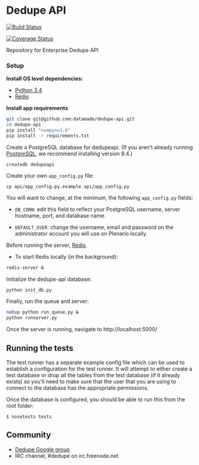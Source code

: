 Dedupe API
==========

[![Build
Status](https://travis-ci.org/datamade/dedupe-api.svg?branch=master)](https://travis-ci.org/datamade/dedupe-api)

[![Coverage Status](https://coveralls.io/repos/datamade/dedupe-api/badge.png?branch=master)](https://coveralls.io/r/datamade/dedupe-api?branch=master)

Repository for Enterprise Dedupe API

### Setup

**Install OS level dependencies:** 

* [Python 3.4](https://www.python.org/)
* [Redis](http://redis.io/)

**Install app requirements**

```bash
git clone git@github.com:datamade/dedupe-api.git
cd dedupe-api
pip install "numpy>=1.6"
pip install -r requirements.txt
```

Create a PostgreSQL database for dedupeapi. (If you aren't
  already running [PostgreSQL](http://www.postgresql.org/), we recommend
  installing version 9.4.)

```
createdb dedupeapi
```

Create your own `app_config.py` file:

```
cp api/app_config.py.example api/app_config.py
```

You will want to change, at the minimum, the following `app_config.py` fields:

* `DB_CONN`: edit this field to reflect your PostgreSQL
  username, server hostname, port, and database name. 

* `DEFAULT_USER`: change the username, email and password on the administrator account you will use on Plenario locally.

Before running the server, [Redis](http://redis.io/).

* To start Redis locally (in the background):
```bash
redis-server &
```

Initialize the dedupe-api database: 

```bash
python init_db.py
```

Finally, run the queue and server:

```bash
nohup python run_queue.py &
python runserver.py
```

Once the server is running, navigate to http://localhost:5000/

## Running the tests

The test runner has a separate example config file which can be used to
establish a configuration for the test runner. It will attempt to either create
a test database or drop all the tables from the test database (if it already
exists) so you'll need to make sure that the user that you are using to connect
to the database has the appropriate permissions.

Once the database is configured, you should be able to run this from the root
folder:

```
$ nosetests tests
```

## Community
* [Dedupe Google group](https://groups.google.com/forum/?fromgroups=#!forum/open-source-deduplication)
* IRC channel, #dedupe on irc.freenode.net
